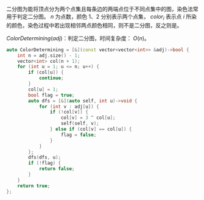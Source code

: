 二分图为能将顶点分为两个点集且每条边的两端点位于不同点集中的图，染色法常用于判定二分图。 $n$ 为点数，颜色 $1、2$ 分别表示两个点集， $color_i$ 表示点 $i$ 所染的颜色，染色过程中若出现相邻两点颜色相同，则不是二分图，反之则是。

$ColorDetermining(adj)$：判定二分图，时间复杂度： $O(n)$。

```c++
auto ColorDetermining = [&](const vector<vector<int>> &adj)->bool {
    int n = adj.size() - 1;
    vector<int> col(n + 1);
    for (int u = 1; u <= n; u++) {
        if (col[u]) {
            continue;
        }
        col[u] = 1;
        bool flag = true;
        auto dfs = [&](auto self, int u)->void {
            for (int v : adj[u]) {
                if (!col[v]) {
                    col[v] = 3 ^ col[u];
                    self(self, v);
                } else if (col[v] == col[u]) {
                    flag = false;
                }
            }
        };
        dfs(dfs, u);
        if (!flag) {
            return false;
        }
    }
    return true;
};
```
